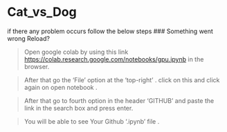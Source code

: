 # Cat_vs_Dog

if there any problem occurs follow the below steps ### Something went wrong Reload?

>Open google colab by using this link https://colab.research.google.com/notebooks/gpu.ipynb in the browser.

>After that go the ‘File’ option at the ‘top-right’ . click on this and click again on open notebook . 

>After that go to fourth option in the header ‘GITHUB’ and paste the link in the search box and press enter. 

>You will be able to see Your Github ‘.ipynb’ file .

